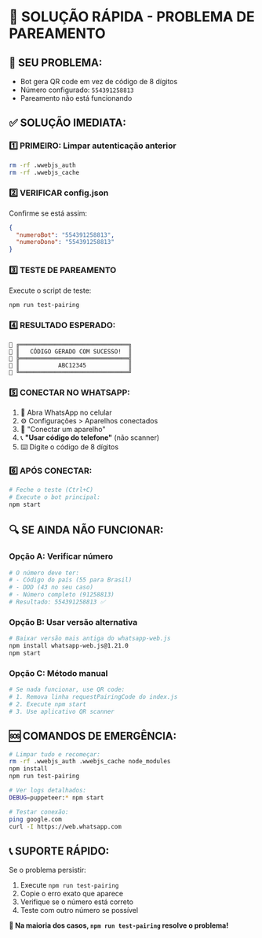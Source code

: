 # 🚨 SOLUÇÃO RÁPIDA - PROBLEMA DE PAREAMENTO

## 🔧 SEU PROBLEMA:
- Bot gera QR code em vez de código de 8 dígitos
- Número configurado: `554391258813`
- Pareamento não está funcionando

## ✅ SOLUÇÃO IMEDIATA:

### 1️⃣ **PRIMEIRO: Limpar autenticação anterior**
```bash
rm -rf .wwebjs_auth
rm -rf .wwebjs_cache
```

### 2️⃣ **VERIFICAR config.json**
Confirme se está assim:
```json
{
  "numeroBot": "554391258813",
  "numeroDono": "554391258813"
}
```

### 3️⃣ **TESTE DE PAREAMENTO**
Execute o script de teste:
```bash
npm run test-pairing
```

### 4️⃣ **RESULTADO ESPERADO:**
```
🎉 ╔═══════════════════════════════╗
🎉 ║   CÓDIGO GERADO COM SUCESSO!  ║
🎉 ╠═══════════════════════════════╣
🎉 ║           ABC12345            ║
🎉 ╚═══════════════════════════════╝
```

### 5️⃣ **CONECTAR NO WHATSAPP:**
1. 📱 Abra WhatsApp no celular
2. ⚙️ Configurações > Aparelhos conectados
3. 🔗 "Conectar um aparelho"
4. 📞 **"Usar código do telefone"** (não scanner)
5. ⌨️ Digite o código de 8 dígitos

### 6️⃣ **APÓS CONECTAR:**
```bash
# Feche o teste (Ctrl+C)
# Execute o bot principal:
npm start
```

## 🔍 **SE AINDA NÃO FUNCIONAR:**

### Opção A: Verificar número
```bash
# O número deve ter:
# - Código do país (55 para Brasil)
# - DDD (43 no seu caso)  
# - Número completo (91258813)
# Resultado: 554391258813 ✅
```

### Opção B: Usar versão alternativa
```bash
# Baixar versão mais antiga do whatsapp-web.js
npm install whatsapp-web.js@1.21.0
npm start
```

### Opção C: Método manual
```bash
# Se nada funcionar, use QR code:
# 1. Remova linha requestPairingCode do index.js
# 2. Execute npm start
# 3. Use aplicativo QR scanner
```

## 🆘 **COMANDOS DE EMERGÊNCIA:**

```bash
# Limpar tudo e recomeçar:
rm -rf .wwebjs_auth .wwebjs_cache node_modules
npm install
npm run test-pairing

# Ver logs detalhados:
DEBUG=puppeteer:* npm start

# Testar conexão:
ping google.com
curl -I https://web.whatsapp.com
```

## 📞 **SUPORTE RÁPIDO:**

Se o problema persistir:
1. Execute `npm run test-pairing`
2. Copie o erro exato que aparece
3. Verifique se o número está correto
4. Teste com outro número se possível

**🎯 Na maioria dos casos, `npm run test-pairing` resolve o problema!**